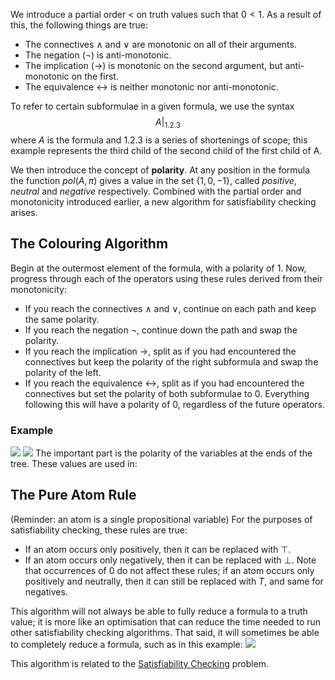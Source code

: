 We introduce a partial order $<$ on truth values such that $0 < 1$. 
As a result of this, the following things are true:
- The connectives $\land$ and $\lor$ are monotonic on all of their arguments.
- The negation ($¬$) is anti-monotonic.
- The implication ($\rightarrow$) is monotonic on the second argument, but anti-monotonic on the first.
- The equivalence $\leftrightarrow$ is neither monotonic nor anti-monotonic.

To refer to certain subformulae in a given formula, we use the syntax
$$A|_{1.2.3}$$
where $A$ is the formula and $1.2.3$ is a series of shortenings of scope; this example represents the third child of the second child of the first child of A.

We then introduce the concept of **polarity**. At any position in the formula the function $pol(A, \pi)$ gives a value in the set $\{1, 0, -1\}$, called *positive*, *neutral* and *negative* respectively. Combined with the partial order and monotonicity introduced earlier, a new algorithm for satisfiability checking arises.

## The Colouring Algorithm
Begin at the outermost element of the formula, with a polarity of $1$. Now, progress through each of the operators using these rules derived from their monotonicity:
- If you reach the connectives $\land$ and $\lor$, continue on each path and keep the same polarity.
- If you reach the negation $¬$, continue down the path and swap the polarity.
- If you reach the implication $\rightarrow$, split as if you had encountered the connectives but keep the polarity of the right subformula and swap the polarity of the left.
- If you reach the equivalence $\leftrightarrow$, split as if you had encountered the connectives but set the polarity of both subformulae to $0$. Everything following this will have a polarity of $0$, regardless of the future operators.
### Example
![](Pasted%20image%2020230123123612.png)
![](Pasted%20image%2020230123123004.png)
The important part is the polarity of the variables at the ends of the tree. These values are used in:
## The Pure Atom Rule
(Reminder: an atom is a single propositional variable)
For the purposes of satisfiability checking, these rules are true:
- If an atom occurs only positively, then it can be replaced with $\top$.
- If an atom occurs only negatively, then it can be replaced with $\bot$.
Note that occurrences of 0 do not affect these rules; if an atom occurs only positively and neutrally, then it can still be replaced with $T$, and same for negatives.

This algorithm will not always be able to fully reduce a formula to a truth value; it is more like an optimisation that can reduce the time needed to run other satisfiability checking algorithms. That said, it will sometimes be able to completely reduce a formula, such as in this example:
![](Pasted%20image%2020230123125959.png)


This algorithm is related to the [Satisfiability Checking](Satisfiability%20Checking.md) problem.